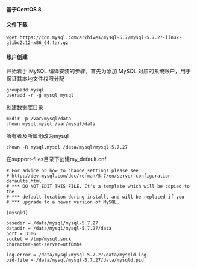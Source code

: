**基于CentOS 8** 

#### 文件下载

```shell
wget https://cdn.mysql.com/archives/mysql-5.7/mysql-5.7.27-linux-glibc2.12-x86_64.tar.gz
```





#### 账户创建

开始着手 MySQL 编译安装的步骤。首先为添加 MySQL 对应的系统账户，用于保证其本地文件权限分配

```shell
groupadd mysql
useradd -r -g mysql mysql
```

创建数据库目录

```shell
mkdir -p /var/mysql/data
chown mysql:mysql /var/mysql/data
```

所有者及所属组改为mysql

```
chown -R mysql.mysql /data/mysql/mysql-5.7.27
```

在support-files目录下创建my_default.cnf

```properties
# For advice on how to change settings please see
# http://dev.mysql.com/doc/refman/5.7/en/server-configuration-defaults.html
# *** DO NOT EDIT THIS FILE. It's a template which will be copied to the
# *** default location during install, and will be replaced if you
# *** upgrade to a newer version of MySQL.

[mysqld]

basedir = /data/mysql/mysql-5.7.27
datadir = /data/mysql/mysql-5.7.27/data
port = 3306
socket = /tmp/mysql.sock
character-set-server=utf8mb4

log-error = /data/mysql/mysql-5.7.27/data/mysqld.log
pid-file = /data/mysql/mysql-5.7.27/data/mysqld.pid
```

